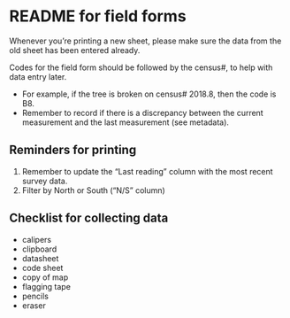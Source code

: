 # README for field forms

Whenever you’re printing a new sheet, please make sure the data from the old sheet has been entered already.

Codes for the field form should be followed by the census#, to help with data entry later.
-	For example, if the tree is broken on census# 2018.8, then the code is B8.
- Remember to record if there is a discrepancy between the current measurement and the last measurement (see metadata).


## Reminders for printing
1.	Remember to update the “Last reading” column with the most recent survey data.
2.	Filter by North or South (“N/S” column)

## Checklist for collecting data
- calipers
- clipboard
- datasheet
- code sheet
- copy of map
- flagging tape
- pencils
- eraser

